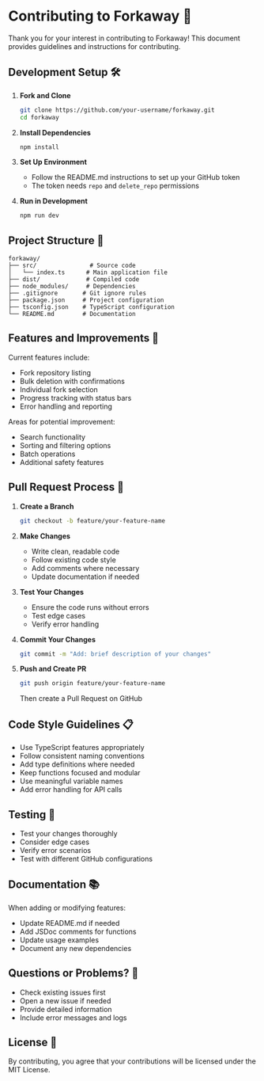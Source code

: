 # Contributing to Forkaway 🤝

Thank you for your interest in contributing to Forkaway! This document provides guidelines and instructions for contributing.

## Development Setup 🛠️

1. **Fork and Clone**
   ```bash
   git clone https://github.com/your-username/forkaway.git
   cd forkaway
   ```

2. **Install Dependencies**
   ```bash
   npm install
   ```

3. **Set Up Environment**
   - Follow the README.md instructions to set up your GitHub token
   - The token needs `repo` and `delete_repo` permissions

4. **Run in Development**
   ```bash
   npm run dev
   ```

## Project Structure 📁

```
forkaway/
├── src/               # Source code
│   └── index.ts      # Main application file
├── dist/             # Compiled code
├── node_modules/     # Dependencies
├── .gitignore       # Git ignore rules
├── package.json     # Project configuration
├── tsconfig.json    # TypeScript configuration
└── README.md        # Documentation
```

## Features and Improvements 🎯

Current features include:
- Fork repository listing
- Bulk deletion with confirmations
- Individual fork selection
- Progress tracking with status bars
- Error handling and reporting

Areas for potential improvement:
- Search functionality
- Sorting and filtering options
- Batch operations
- Additional safety features

## Pull Request Process 📝

1. **Create a Branch**
   ```bash
   git checkout -b feature/your-feature-name
   ```

2. **Make Changes**
   - Write clean, readable code
   - Follow existing code style
   - Add comments where necessary
   - Update documentation if needed

3. **Test Your Changes**
   - Ensure the code runs without errors
   - Test edge cases
   - Verify error handling

4. **Commit Your Changes**
   ```bash
   git commit -m "Add: brief description of your changes"
   ```

5. **Push and Create PR**
   ```bash
   git push origin feature/your-feature-name
   ```
   Then create a Pull Request on GitHub

## Code Style Guidelines 📋

- Use TypeScript features appropriately
- Follow consistent naming conventions
- Add type definitions where needed
- Keep functions focused and modular
- Use meaningful variable names
- Add error handling for API calls

## Testing 🧪

- Test your changes thoroughly
- Consider edge cases
- Verify error scenarios
- Test with different GitHub configurations

## Documentation 📚

When adding or modifying features:
- Update README.md if needed
- Add JSDoc comments for functions
- Update usage examples
- Document any new dependencies

## Questions or Problems? 🤔

- Check existing issues first
- Open a new issue if needed
- Provide detailed information
- Include error messages and logs

## License 📄

By contributing, you agree that your contributions will be licensed under the MIT License. 